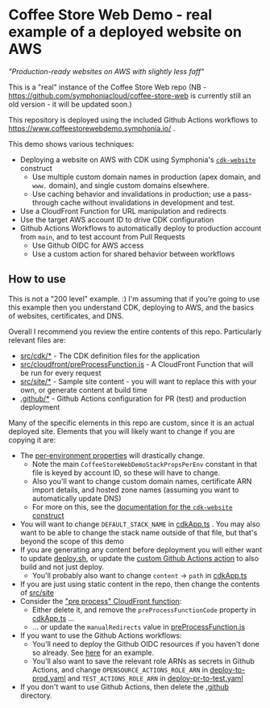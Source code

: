 # Coffee Store Web Demo - real example of a deployed website on AWS

_"Production-ready websites on AWS with slightly less faff"_

This is a "real" instance of the Coffee Store Web repo (NB - https://github.com/symphoniacloud/coffee-store-web is currently still an old version - it will be updated soon.)

This repository is deployed using the included Github Actions workflows to https://www.coffeestorewebdemo.symphonia.io/ .

This demo shows various techniques:

* Deploying a website on AWS with CDK using Symphonia's [`cdk-website`](https://github.com/symphoniacloud/cdk-website) construct
    * Use multiple custom domain names in production (apex domain, and `www.` domain), and single custom domains elsewhere.
    * Use caching behavior and invalidations in production; use a pass-through cache without invalidations in development and test.
* Use a CloudFront Function for URL manipulation and redirects
* Use the target AWS account ID to drive CDK configuration
* Github Actions Workflows to automatically deploy to production account from `main`, and to test account from Pull Requests
    * Use Github OIDC for AWS access
    * Use a custom action for shared behavior between workflows

## How to use

This is not a "200 level" example. :) I'm assuming that if you're going to use this example then you understand CDK, deploying to AWS, and the basics of websites, certificates, and DNS.

Overall I recommend you review the entire contents of this repo. Particularly relevant files are:

* [src/cdk/*](src/cdk) - The CDK definition files for the application
* [src/cloudfront/preProcessFunction.js](src/cloudfront/preProcessFunction.js) - A CloudFront Function that will be run for every request
* [src/site/*](src/site) - Sample site content - you will want to replace this with your own, or generate content at build time
* [.github/*](.github) - Github Actions configuration for PR (test) and production deployment

Many of the specific elements in this repo are custom, since it is an actual deployed site. Elements that you will likely want to change if you are copying it are:

* The [per-environment properties](src/cdk/envProps.ts) will drastically change. 
  * Note the main `CoffeeStoreWebDemoStackPropsPerEnv` constant in that file is keyed by account ID, so these will have to change.
  * Also you'll want to change custom domain names, certificate ARN import details, and hosted zone names (assuming you want to automatically update DNS)
  * For more on this, see the [documentation for the `cdk-website` construct](https://github.com/symphoniacloud/cdk-website)
* You will want to change `DEFAULT_STACK_NAME` in [cdkApp.ts](src/cdk/cdkApp.ts) . You may also want to be able to change the stack name outside of that file, but that's beyond the scope of this demo
* If you are generating any content before deployment you will either want to update [deploy.sh](deploy.sh), or update the [custom Github Actions action](.github/actions/deploy/action.yaml) to also build and not just deploy.
  * You'll probably also want to change `content` -> `path` in [cdkApp.ts](src/cdk/cdkApp.ts)
* If you are just using static content in the repo, then change the contents of [src/site](src/site)
* Consider the ["pre process" CloudFront function](src/cloudfront/preProcessFunction.js):
  * Either delete it, and remove the `preProcessFunctionCode` property in [cdkApp.ts](src/cdk/cdkApp.ts) ...
  * ... or update the `manualRedirects` value in [preProcessFunction.js](src/cloudfront/preProcessFunction.js)
* If you want to use the Github Actions workflows:
  * You'll need to deploy the Github OIDC resources if you haven't done so already. See [here](https://github.com/symphoniacloud/coffee-store-v2/tree/main/github-actions-prereqs) for an example.
  * You'll also want to save the relevant role ARNs as secrets in Github Actions, and change `OPENSOURCE_ACTIONS_ROLE_ARN` in [deploy-to-prod.yaml](.github/workflows/deploy-to-prod.yaml) and `TEST_ACTIONS_ROLE_ARN` in [deploy-pr-to-test.yaml](.github/workflows/deploy-pr-to-test.yaml)
* If you don't want to use Github Actions, then delete the [.github](.github) directory.
